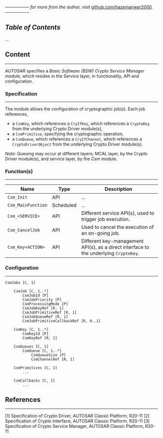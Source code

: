 ──────── *for more from the author, visit* [github.com/hazemanwer2000](https://github.com/hazemanwer2000). ────────
## *Table of Contents*
...
## Content
---
*AUTOSAR* specifies a *Basic Software (BSW) Crypto Service Manager* module, which resides in the Service layer, in functionality, API and configuration.
### Specification
---
The module allows the configuration of cryptographic job(s). Each job references,
* a `CsmKey`, which references a `CryIfKey`, which references a `CryptoKey` from the underlying Crypto Driver module(s),
* a `CsmPrimitive`, specifying the cryptographic operation,
* a `CsmQueue`, which references a `CryIfChannel`, which references a `CryptoDriverObject` from the underlying Crypto Driver module(s).

*Note:* Queuing may occur at different layers; MCAL layer, by the Crypto Driver module(s), and service layer, by the *Csm* module.
### Function(s)
---

| Name               | Type      | Description                                                                           |
| ------------------ | --------- | ------------------------------------------------------------------------------------- |
| `Csm_Init`         | API       | ...                                                                                   |
| `Csm_MainFunction` | Scheduled | ...                                                                                   |
| `Csm_<SERVICE>`    | API       | Different service API(s), used to trigger job execution.                              |
| `Csm_CancelJob`    | API       | Used to cancel the execution of an on-going job.                                      |
| `Csm_Key<ACTION>`  | API       | Different key-management API(s), as a direct interface to the underlying `CryptoKey`. |
### Configuration
---
```
CsmJobs [C, 1]

	CsmJob [C, 1..*]
		CsmJobId [P]
		CsmJobPriority [P]
		CsmProcessingMode [P]
		CsmJobKeyRef [R, 1]
		CsmJobPrimitiveRef [R, 1]
		CsmJobQueueRef [R, 1]
		CsmJobPrimitiveCallbackRef [R, 0..1]

	CsmKey [C, 1..*]
		CsmKeyId [P]
		CsmKeyRef [R, 1]

	CsmQueues [C, 1]
		CsmQueue [C, 1..*]
			CsmQueueSize [P]
			CsmChannelRef [R, 1]

	CsmPrimitives [C, 1]
		...

	CsmCallbacks [C, 1]
		...
```
## References
---
[1] Specification of Crypto Driver, AUTOSAR Classic Platform, R20-11
[2] Specification of Crypto Interface, AUTOSAR Classic Platform, R20-11
[3] Specification of Crypto Service Manager, AUTOSAR Classic Platform, R20-11